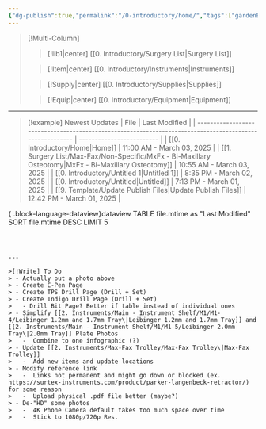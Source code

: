 ```yaml
---
{"dg-publish":true,"permalink":"/0-introductory/home/","tags":["gardenEntry"]}
---
```




>[!Multi-Column]
>>[!lib1|center] [[0.  Introductory/Surgery List\|Surgery List]]
>
>>[!Item|center] [[0.  Introductory/Instruments\|Instruments]]
>
>>[!Supply|center] [[0.  Introductory/Supplies\|Supplies]]
>
>>[!Equip|center] [[0.  Introductory/Equipment\|Equipment]]


---

>[!example] Newest Updates
> | File                                                                                                     | Last Modified             |
> | -------------------------------------------------------------------------------------------------------- | ------------------------- |
> | [[0.  Introductory/Home\|Home]]                                                                       | 11:00 AM - March 03, 2025 |
> | [[1. Surgery List/Max-Fax/Non-Specific/MxFx - Bi-Maxillary Osteotomy\|MxFx - Bi-Maxillary Osteotomy]] | 10:55 AM - March 03, 2025 |
> | [[0.  Introductory/Untitled 1\|Untitled 1]]                                                           | 8:35 PM - March 02, 2025  |
> | [[0.  Introductory/Untitled\|Untitled]]                                                               | 7:13 PM - March 01, 2025  |
> | [[9. Template/Update Publish Files\|Update Publish Files]]                                            | 12:42 PM - March 01, 2025 |
> 
{ .block-language-dataview}dataview
TABLE file.mtime as "Last Modified"
SORT file.mtime DESC
LIMIT 5
```



---

>[!Write] To Do
> - Actually put a photo above
> - Create E-Pen Page
> - Create TPS Drill Page (Drill + Set)
> - Create Indigo Drill Page (Drill + Set)
> 	- Drill Bit Page? Better if table instead of individual ones
> - Simplify [[2. Instruments/Main - Instrument Shelf/M1/M1-4/Leibinger 1.2mm and 1.7mm Tray\|Leibinger 1.2mm and 1.7mm Tray]] and [[2. Instruments/Main - Instrument Shelf/M1/M1-5/Leibinger 2.0mm Tray\|2.0mm Tray]] Plate Photos
> 	-  Combine to one infographic (?)
> - Update [[2. Instruments/Max-Fax Trolley/Max-Fax Trolley\|Max-Fax Trolley]]
> 	-  Add new items and update locations
> - Modify reference link
> 	-  Links not permanent and might go down or blocked (ex. https://surtex-instruments.com/product/parker-langenbeck-retractor/) for some reason
> 	-  Upload physical .pdf file better (maybe?)
> - De-"HD" some photos
> 	-  4K Phone Camera default takes too much space over time
> 	-  Stick to 1080p/720p Res.











